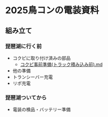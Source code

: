 # 2025鳥コンの電装資料
## 組み立て
### 琵琶湖に行く前
- コクピに取り付け済みの部品
  - [コクピ事前準備(トラック積み込み前).md](https://github.com/AT2032/2025torikon/blob/main/%E3%82%B3%E3%82%AF%E3%83%94%E4%BA%8B%E5%89%8D%E6%BA%96%E5%82%99(%E3%83%88%E3%83%A9%E3%83%83%E3%82%AF%E7%A9%8D%E3%81%BF%E8%BE%BC%E3%81%BF%E5%89%8D).md#%E3%82%B3%E3%82%AF%E3%83%94%E4%BA%8B%E5%89%8D%E6%BA%96%E5%82%99)
- 他の準備
 - トランシーバー充電
 - リポ充電
### 琵琶湖ついてから
- 電装の検品・バッテリー準備
